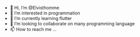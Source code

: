 - 👋 Hi, I’m @Elvisthomme
- 👀 I’m interested in programmation
- 🌱 I’m currently learning flutter
- 💞️ I’m looking to collaborate on many programming language
- 📫 How to reach me ...

<!---
Elvisthomme/Elvisthomme is a ✨ special ✨ repository because its `README.md` (this file) appears on your GitHub profile.
You can click the Preview link to take a look at your changes.
--->

